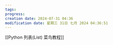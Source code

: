 ```yaml
---
tags: 
progress: 
creation date: 2024-07-31 04:36
modification date: 星期三 31日 七月 2024 04:36:51
---
```

[[Python 列表(List)  菜鸟教程]]